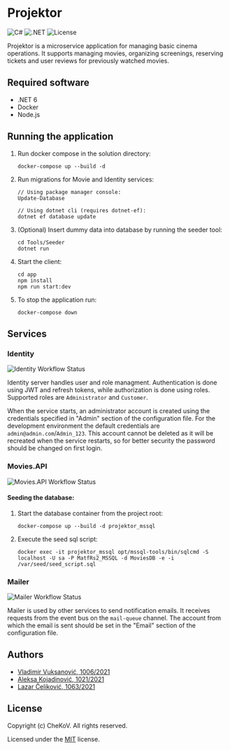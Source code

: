 # Projektor

![C#](https://img.shields.io/badge/C%23-239120?style=for-the-badge&logo=c-sharp&logoColor=white)
![.NET](https://img.shields.io/badge/.NET-5C2D91?style=for-the-badge&logo=.net&logoColor=white)
![License](https://img.shields.io/github/license/VladimirV99/Projektor?style=for-the-badge)

Projektor is a microservice application for managing basic cinema operations. It supports managing movies, organizing screenings, reserving tickets and user reviews for previously watched movies.

## Required software
- .NET 6
- Docker
- Node.js

## Running the application
1. Run docker compose in the solution directory:
   ```
   docker-compose up --build -d
   ```
2. Run migrations for Movie and Identity services:
   ```
   // Using package manager console:
   Update-Database
   
   // Using dotnet cli (requires dotnet-ef):
   dotnet ef database update
   ```
3. (Optional) Insert dummy data into database by running the seeder tool:
   ```
   cd Tools/Seeder
   dotnet run
   ```
4. Start the client:
   ```
   cd app
   npm install
   npm run start:dev
   ```
5. To stop the application run:
   ```
   docker-compose down
   ```

## Services

### Identity

![Identity Workflow Status](https://img.shields.io/github/workflow/status/VladimirV99/Projektor/Identity/main?style=for-the-badge)

Identity server handles user and role managment. Authentication is done using JWT and refresh tokens, while authorization is done using roles. Supported roles are `Administrator` and `Customer`.

When the service starts, an administrator account is created using the credentials specified in "Admin" section of the configuration file. For the development environment the default credentials are `admin@admin.com`/`Admin_123`. This account cannot be deleted as it will be recreated when the service restarts, so for better security the password should be changed on first login.

### Movies.API

![Movies.API Workflow Status](https://img.shields.io/github/workflow/status/VladimirV99/Projektor/Movies.API/main?style=for-the-badge)

#### Seeding the database:
1. Start the database container from the project root:
   ```
   docker-compose up --build -d projektor_mssql
   ```
2. Execute the seed sql script:
   ```
   docker exec -it projektor_mssql opt/mssql-tools/bin/sqlcmd -S localhost -U sa -P MatfRs2_MSSQL -d MoviesDB -e -i /var/seed/seed_script.sql 
   ```

### Mailer

![Mailer Workflow Status](https://img.shields.io/github/workflow/status/VladimirV99/Projektor/Mailer/main?style=for-the-badge)

Mailer is used by other services to send notification emails. It receives requests from the event bus on the `mail-queue` channel. The account from which the email is sent should be set in the "Email" section of the configuration file.

## Authors
- [Vladimir Vuksanović, 1006/2021](https://github.com/VladimirV99)
- [Aleksa Kojadinović, 1021/2021](https://github.com/aleksakojadinovic)
- [Lazar Čeliković, 1063/2021](https://github.com/Hos1g4k1)

## License
Copyright (c) CheKoV. All rights reserved.

Licensed under the [MIT](https://github.com/VladimirV99/Projektor/blob/main/LICENSE) license.